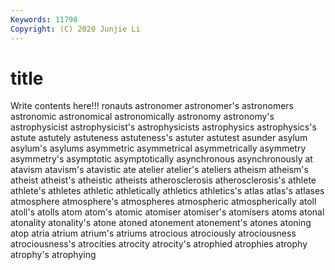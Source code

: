 ```yaml
---
Keywords: 11798
Copyright: (C) 2020 Junjie Li
---
```


# title

Write contents here!!!
ronauts
astronomer 
astronomer's 
astronomers 
astronomic 
astronomical 
astronomically 
astronomy 
astronomy's 
astrophysicist 
astrophysicist's
astrophysicists 
astrophysics 
astrophysics's 
astute 
astutely 
astuteness 
astuteness's 
astuter 
astutest 
asunder
asylum 
asylum's 
asylums 
asymmetric 
asymmetrical 
asymmetrically 
asymmetry 
asymmetry's 
asymptotic 
asymptotically
asynchronous 
asynchronously 
at 
atavism 
atavism's 
atavistic 
ate 
atelier 
atelier's 
ateliers
atheism 
atheism's 
atheist 
atheist's 
atheistic 
atheists 
atherosclerosis 
atherosclerosis's 
athlete 
athlete's
athletes 
athletic 
athletically 
athletics 
athletics's 
atlas 
atlas's 
atlases 
atmosphere 
atmosphere's
atmospheres 
atmospheric 
atmospherically 
atoll 
atoll's 
atolls 
atom 
atom's 
atomic 
atomiser
atomiser's 
atomisers 
atoms 
atonal 
atonality 
atonality's 
atone 
atoned 
atonement 
atonement's
atones 
atoning 
atop 
atria 
atrium 
atrium's 
atriums 
atrocious 
atrociously 
atrociousness
atrociousness's 
atrocities 
atrocity 
atrocity's 
atrophied 
atrophies 
atrophy 
atrophy's 
atrophying 
